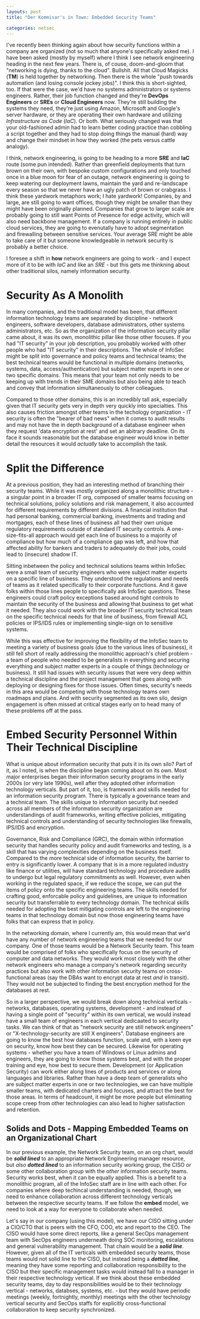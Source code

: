 ```yaml
---
layouts: post
title: "Der Kommisar's in Town: Embedded Security Teams"

categories: netsec
---
```

I've recently been thinking again about how security functions within a company are organized (not so much that anyone's specifically asked me). I have been asked (mostly by myself) where I think I see network engineering heading in the next few years. There is, of couse, doom-and-gloom that "networking is dying, thanks to the cloud". Bullshit. All that Cloud Magicks (**TM**) is held together by networking. Then there is the whole "push towards automation (and losing console jockey jobs)". I think this is short-sighted, too. If that were the case, we'd have no systems administrators or systems engineers. Rather, their job function changed and they're **DevOps Engineers** or **SREs** or **Cloud Engineers** now. They're still building the systems they need, they're just using Amazon, Microsoft and Google's server hardware, or they are operating their own hardware and utilizing _Infrastructure as Code_ (_IaC_). Or both. What seriously changed was that your old-fashioned admin had to learn better coding practice than cobbling a script together and they had to stop doing things the manual (hard) way and change their mindset in how they worked (the pets versus cattle analogy).

I think, network engineering, is going to be heading to a more **SRE** and **IaC** route (some pun intended). Rather than greenfield deployments that turn brown on their own, with bespoke custom configurations and only touched once in a blue moon for fear of an outage, network engineering is going to keep watering our deployment lawns, maintain the yard and re-landscape every season so that we never have an ugly patch of brown or crabgrass. I think these yardwork metaphors work; I hate yardwork! Companies, by and large, are still going to want offices, though they might be smaller than they might have been originally planned. Companies that grow to larger scale are probably going to still want Points of Presence for edge activity, which will also need backbone management. If a company is running entirely in public cloud services, they are going to evenutally have to adopt segmentation and firewalling between sensitive services. Your average SRE might be able to take care of it but someone knowledgeable in network security is probably a better choice. 

I foresee a shift in **how** network engineers are going to work - and I expect more of it to be with _IaC_ and like an _SRE_ - but this gets me thinkning about other traditional silos, namely information security.

# Security As A Monolith

In many companies, and the traditional model has been, that different information technology teams are separated by discipline - network engineers, software developers, database administrators, other systems administrators, etc. So as the organization of the information security pillar came about, it was its own, monolithic pillar like those other focuses. If you had "IT security" in your job description, you probably worked with other people who had "IT security" in their descriptions. The whole of InfoSec might be split into governance and policy teams and technical teams; the best technical teams would be functional in multiple domains (networks, systems, data, access/authentication) but subject matter experts in one or two specific domains. This means that your team not only needs to be keeping up with trends in their SME domains but also being able to teach and convey that information simultaneously to other colleagues. 

Compared to those other domains, this is an incredibly tall ask, especially given that IT security gets very in depth very quickly into specialties. This also causes friction amongst other teams in the techology organization - IT security is often the "bearer of bad news" when it comes to audit results and may not have the in depth background of a database engineer when they request 'data encryption at rest' and set an abitrary deadline. On its face it sounds reasonable but the database engineer would know in better detail the resources it would _actually_ take to accomplish the task.

# Split the Difference

At a previous position, they had an interesting method of branching their security teams. While it was mostly organized along a monolithic structure - a singular point in a broader IT org, composed of smaller teams focusing on technical solutions, policy solutions and risk management, it also accounted for different requirements by different divisions. A financial institution that had personal banking, commercial banking, investments and trading and mortgages, each of these lines of business all had their own unique regulatory requirements outside of standard IT security controls. A one-size-fits-all approach would get each line of business to a majority of compliance but how much of a compliance gap was left, and how that affected ability for bankers and traders to adequately do their jobs, could lead to (insecure) shadow IT. 

Sitting inbetween the policy and technical solutions teams within InfoSec were a small team of security engineers who were subject matter experts on a specific line of business. They understood the regulations and needs of teams as it related specifically to their corporate functions. And it gave folks within those lines people to specifically ask InfoSec questions. These engineers could craft policy exceptions based around tight controls to maintain the security of the business and allowing that business to get what it needed. They also could work with the broader IT security technical team on the specific technical needs for that line of business, from firewall ACL policies or IPS/IDS rules or implementing single-sign on to sensitive systems. 

While this was effective for improving the flexibility of the InfoSec team to meeting a variety of business goals (due to the various lines of business), it still fell short of really addressing the monolithic approach's chief problem - a team of people who needed to be generalists in everything and securing everything and subject matter experts in a couple of things (technology or business). It still had issues with security issues that were very deep within a technical discipline and the project management that goes along with deploying or designing fixes for those issues. Often times, security's needs in this area would be competing with those technology teams own roadmaps and plans. And with security segmented as its own silo, design engagement is often missed at critical stages early on to head many of these problems off at the pass.

# Embed Security Personnel Within Their Technical Discipline

What is unique about information security that puts it in its own silo? Part of it, as I noted, is when the discipline began coming about on its own. Most major enterprises began their information security programs in the early 2000s (or very late 1990s), well after they adopted other information technology verticals. But part of it, too, is framework and skills needed for an information security program. There is typically a governance team and a technical team. The skills unique to information security but needed across all members of the information security organization are understandings of audit frameworks, writing effective policies, mitigating technical controls and understanding of security technologies like firewalls, IPS/IDS and encryption. 

Governance, Risk and Compliance (GRC), the domain within information security that handles security policy and audit frameworks and testing, is a skill that has varying complexities depending on the business itself. Compared to the more technical side of information security, the barrier to entry is significantly lower. A company that is in a more regulated industry like finance or utilities, will have standard technology and procedure audits to undergo but legal regulatory commitments as well. However, even when working in the regulated space, if we reduce the scope, we can put the items of policy onto the specific engineering teams. The skills needed for crafting good, enforcable policy and guidelines, are unique to information security but transferrable to every technology domain. The technical skills needed for adopting the best mitigating controls are left to the engineering teams in that technology domain but now those engineering teams have folks that can express that in policy.

In the networking domain, where I currently am, this would mean that we'd have any number of network engineering teams that we needed for our company. One of those teams would be a Network Security team. This team would be comprised of folks who specifically focus on the security of computer and data networks. They would work most closely with the other network engineers who manage a company's network regarding security practices but also work with other information security teams on cross-functional areas (say the DBAs want to encrypt data at rest _and_ in transit). They would not be subjected to finding the best encryption method for the databases at rest. 

So in a larger perspective, we would break down along technical verticals - networks, databases, operating systems, development - and instead of having a single point of "security" within its own vertical, we would instead have a small team of engineers in each vertical dedicaated to security tasks. We can think of that as "network security are still network engineers" or "X-technology-security are still X engineers". Database engineers are going to know the best how databases function, scale and, with a keen eye on security, know how best they can be secured. Likewise for operating systems - whether you have a team of Windows or Linux admins and engineers, they are going to know those systems best, and with the proper training and eye, how best to secure them. Development (or Application Security) can work either along lines of products and services or along languages and libraries. Rather than have a deep team of generalists who are subject matter experts in one or two technologies, we can have multiple smaller teams, with dedicated charters and focuses, and attract the best for those areas. In terms of headcount, it might be more people but eliminating scope creep from other technologies can also lead to higher satisfaction and retention. 

## Solids and Dots - Mapping Embedded Teams on an Organizational Chart

In our previous example, the Network Security team, on an org chart, would be _**solid lined**_ to an appropriate Network Engineering manager resource, but _also_ _**dotted lined**_ to an information security working group, the CISO or some other collaboration group with the _other_ information security teams. Security works best, when it can be equally applied. This is a benefit to a monolithic program, all of the InfoSec staff are in line with each other. For companies where deep techincal understanding is needed, though, we need to enhance collaboration across different technology verticals between the respective security teams. If we follow the **embed** model, we need to look at a way for everyone to collaborate when needed.

Let's say in our company (using this model), we have our CISO sitting under a CIO/CTO that is peers with the CFO, COO, etc and report to the CEO. The CISO would have some direct reports, like a general SecOps management team with SecOps engineers underneath doing SOC monitoring, escalations and general vulnerability management. That chain would be a _**solid line**_. However, given all of the IT verticals with embedded security teams, those teams would not solid line to the CISO, but instead being a _**dotted line**_, meaning they have some reporting and collaboration responsibility to the CISO but their specific management tasks would instead fall to a manager in their respective technology vertical. If we think about these embedded security teams, day to day responsibilities would be to their technology vertical - networks, databses, systems, etc. - but they would have periodic meetings (weekly, fortnightly, monthly) meetings with the other technology vertical security and SecOps staffs for explicitly cross-functional collaboration to keep security synchronized. 